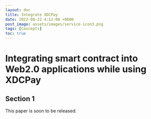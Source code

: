```yaml
---
layout: doc
title: Integrate XDCPay
date: 2022-08-22 4:12:00 +0600
post_image: assets/images/service-icon3.png
tags: [Concepts]
toc: true
---
```

<h1>Integrating smart contract into Web2.0 applications while using XDCPay </h1>

## Section 1
This paper is soon to be released.

